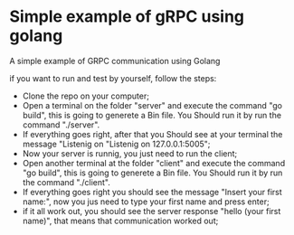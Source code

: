 # Simple example of gRPC using golang

A simple example of GRPC communication using Golang

if you want to run and test by yourself, follow the steps:

  - Clone the repo on your computer;
  - Open a terminal on the folder "server" and execute the command "go build", this is going to generete a Bin file. You Should run it by run the command "./server".
  - If everything goes right, after that you Should see at your terminal the message "Listenig on "Listenig on 127.0.0.1:5005";
  - Now your server is runnig, you just need to run the client;
  - Open another terminal at the folder "client" and execute the command "go build", this is going to generete a Bin file. You Should run it by run the command "./client".
  - If everything goes right you should see the message "Insert your first name:", now you jus need to type your first name and press enter; 
  - if it all work out, you should see the server response "hello (your first name)", that means that communication worked out;
   
   
